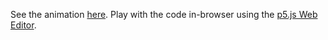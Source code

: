 See the animation [here](https://gaelanmcmillan.github.io/tmu-acc-logo-animation/).
Play with the code in-browser using the [p5.js Web Editor](https://editor.p5js.org/gaelanmcmillan/sketches/ueJ0T-W_S).
